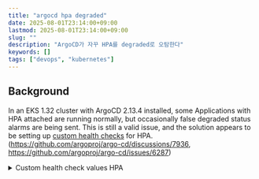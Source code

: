 ```yaml
---
title: "argocd hpa degraded"
date: 2025-08-01T23:14:00+09:00
lastmod: 2025-08-01T23:14:00+09:00
slug: ""
description: "ArgoCD가 자꾸 HPA를 degraded로 오탐한다"
keywords: []
tags: ["devops", "kubernetes"]
---
```


## Background 

In an EKS 1.32 cluster with ArgoCD 2.13.4 installed, some Applications with HPA attached are running normally, but occasionally false degraded status alarms are being sent. This is still a valid issue, and the solution appears to be setting up [custom health checks](https://argo-cd.readthedocs.io/en/release-2.13/operator-manual/health/#custom-health-checks) for HPA. (https://github.com/argoproj/argo-cd/discussions/7936, https://github.com/argoproj/argo-cd/issues/6287)

<details>
<summary>Custom health check values HPA</summary>

## Not working for me

This ArgoCD Custom Health Check configuration prevents HPA (Horizontal Pod Autoscaler) from being incorrectly marked as degraded during metric collection delays and initial startup.

This uses ArgoCD's standard naming pattern for custom health checks: `resource.customizations.health.<API_GROUP>_<RESOURCE_NAME>`

```yaml
# charts/argocd/values_my.yaml (appVersion v2.13.4)
configs:
  cm:
    resource.customizations.useOpenLibs.autoscaling_HorizontalPodAutoscaler: "true"
    resource.customizations.health.autoscaling_HorizontalPodAutoscaler: |
      hs = {}
      if obj.status ~= nil then
        if obj.status.conditions ~= nil then
          for i, condition in ipairs(obj.status.conditions) do
            if condition.type == "ScalingActive" and condition.reason == "FailedGetResourceMetric" then
                hs.status = "Progressing"
                hs.message = condition.message
                return hs
            end
            if condition.status == "True" then
                hs.status = "Healthy"
                hs.message = condition.message
                return hs
            end
          end
        end
        hs.status = "Healthy"
        return hs
      end
      hs.status = "Progressing"
      return hs
```

⚠️ **Not working for me**: Still getting false alerts. [Custom health checks](https://argo-cd.readthedocs.io/en/release-2.13/operator-manual/health/#custom-health-checks) not properly applied due to health keyword in the middle. It is also discussed here https://github.com/argoproj/argo-cd/issues/6175.

## Working soltuions

### Custom Health Check

Custom health check for HPA:

```yaml
# charts/argocd/values_my.yaml (appVersion v2.13.4)
configs:
  cm:
    resource.customizations.useOpenLibs.autoscaling_HorizontalPodAutoscaler: "true"
    resource.customizations.useOpenLibs.keda.sh_ScaledObject: "true"
    resource.customizations: |
      autoscaling/HorizontalPodAutoscaler:
        health.lua: |
          hs = {}
          hs.status = "Healthy"
          hs.message = "Force ignoring HPA health check to prevent abnormal false alerts."
          return hs
      
      keda.sh/ScaledObject:
        health.lua: |
          hs = {}
          hs.status = "Healthy"
          hs.message = "Force ignoring KEDA ScaledObject health check to prevent abnormal false alerts."
          return hs
```

I removed health keyword from configuration path. Used nested `|` structure instead of inline configuration and force HPA status to "Healthy" to eliminate false positives.

To verify the custom health check is working:

1. Open ArgoCD UI and navigate to your application
2. Click on the HPA resource
3. Check the HEALTH field displays your custom message: "Force ignoring HPA health check to prevent abnormal false alerts."
4. If you see this message, the configuration is applied correctly

### Notification Delay

As a additional safeguard, I added a 2-minute delay before sending degraded alerts. This is mentioned in https://github.com/argoproj-labs/argocd-notifications/issues/341#issuecomment-927169471. This condition helps reduce false alerts by waiting a bit to see if the issue fixes itself before sending notifications.

argocd-notifications-cm configMap:

```yaml
data:
  trigger.on-health-degraded: |
    - description: Application status is degraded and unhealthy
      send:
      - app-health-issue
      when: app.status.health.status in ['Degraded'] and app.spec.project != 'infra' and time.Now().Sub(time.Parse(app.status.operationState.startedAt)).Minutes() >= 2
```

## References

- [ArgoCD docs: Resource Health](https://argo-cd.readthedocs.io/en/release-2.13/operator-manual/health/#custom-health-checks)
- [HorizontalPodAutoscaler causes degraded status #6287](https://github.com/argoproj/argo-cd/issues/6287)
- [Addition of new trigger: on-health-healthy #341](https://github.com/argoproj-labs/argocd-notifications/issues/341#issuecomment-927169471)
